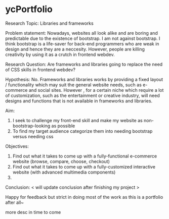 # ycPortfolio
Research Topic:
Libraries and frameworks

Problem statement: 
Nowadays, websites all look alike and are boring and predictable due to the existence of bootstrap. I am not against bootstrap. I think bootstrap is a life-saver for back-end programmers who are weak in design and hence they are a neccesity. However, people are killing creativity by using it as a crutch in frontend webdev.

Research Question: 
Are frameworks and libraries going to replace the need of CSS skills in frontend webdev?

Hypothesis:
No. Frameworks and libraries works by providing a fixed layout / functionality which may suit the general website needs, such as e-commerce and social sites. However , for a certain niche which require a lot of customization, such as the entertainment or creative industry, will need designs and functions that is not available in frameworks and libraries. 

Aim:
1) I seek to challenge my front-end skill and make my website as non-bootstrap-looking as possible 
2) To find my target audience categorize them into needing bootstrap versus needing css

Objectives: 
1) Find out what it takes to come up with a fully-functional e-commerce website (browse, compare, choose, checkout)
2) Find out what it takes to come up with a fully-customized interactive website (with advanced multimedia components)
3)

Conclusion:
< will update conclusion after finishing my project >

Happy for feedback but strict in doing most of the work as this is a portfolio after all~ 

more desc in time to come

